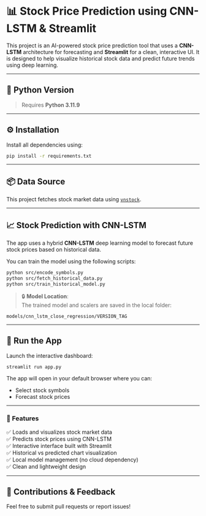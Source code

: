 # 📊 Stock Price Prediction using CNN-LSTM & Streamlit

This project is an AI-powered stock price prediction tool that uses a **CNN-LSTM** architecture for forecasting and **Streamlit** for a clean, interactive UI. It is designed to help visualize historical stock data and predict future trends using deep learning.

---

## 🐍 Python Version

> Requires **Python 3.11.9**

---

## ⚙️ Installation

Install all dependencies using:

```sh
pip install -r requirements.txt
```

---

## 📦 Data Source

This project fetches stock market data using [`vnstock`](https://github.com/thinh-vu/vnstock).

---

## 📈 Stock Prediction with CNN-LSTM

The app uses a hybrid **CNN-LSTM** deep learning model to forecast future stock prices based on historical data.

You can train the model using the following scripts:

```sh
python src/encode_symbols.py
python src/fetch_historical_data.py
python src/train_historical_model.py
```

> 🔒 **Model Location**:  
> The trained model and scalers are saved in the local folder:
```
models/cnn_lstm_close_regression/VERSION_TAG
```
---

## 🚀 Run the App

Launch the interactive dashboard:

```sh
streamlit run app.py
```

The app will open in your default browser where you can:
- Select stock symbols
- Forecast stock prices

---

### 🧠 Features

✅ Loads and visualizes stock market data  
✅ Predicts stock prices using CNN-LSTM  
✅ Interactive interface built with Streamlit  
✅ Historical vs predicted chart visualization  
✅ Local model management (no cloud dependency)  
✅ Clean and lightweight design  

---

## 🔗 Contributions & Feedback

Feel free to submit pull requests or report issues!